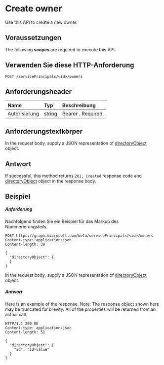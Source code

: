 # <a name="create-owner"></a>Create owner

Use this API to create a new owner.
## <a name="prerequisites"></a>Voraussetzungen
The following **scopes** are required to execute this API: 
## <a name="http-request"></a>Verwenden Sie diese HTTP-Anforderung
<!-- { "blockType": "ignored" } -->
```http
POST /servicePrincipals/<id>/owners

```
## <a name="request-headers"></a>Anforderungsheader
| Name       | Typ | Beschreibung|
|:---------------|:--------|:----------|
| Autorisierung  | string  | Bearer <token>. Required. |

## <a name="request-body"></a>Anforderungstextkörper
In the request body, supply a JSON representation of [directoryObject](../resources/directoryobject.md) object.


## <a name="response"></a>Antwort
If successful, this method returns `201, Created` response code and [directoryObject](../resources/directoryobject.md) object in the response body.

## <a name="example"></a>Beispiel
##### <a name="request"></a>Anforderung
Nachfolgend finden Sie ein Beispiel für das Markup des Nummerierungsteils.
<!-- {
  "blockType": "request",
  "name": "create_directoryobject_from_serviceprincipal"
}-->
```http
POST https://graph.microsoft.com/beta/servicePrincipals/<id>/owners
Content-type: application/json
Content-length: 30

{
  "directoryObject": {
  }
}
```
In the request body, supply a JSON representation of [directoryObject](../resources/directoryobject.md) object.
##### <a name="response"></a>Antwort
Here is an example of the response. Note: The response object shown here may be truncated for brevity. All of the properties will be returned from an actual call.
<!-- {
  "blockType": "response",
  "truncated": true,
  "@odata.type": "microsoft.graph.directoryObject"
} -->
```http
HTTP/1.1 200 OK
Content-type: application/json
Content-length: 51

{
  "directoryObject": {
    "id": "id-value"
  }
}
```

<!-- uuid: 8fcb5dbc-d5aa-4681-8e31-b001d5168d79
2015-10-25 14:57:30 UTC -->
<!-- {
  "type": "#page.annotation",
  "description": "Create owner",
  "keywords": "",
  "section": "documentation",
  "tocPath": ""
}-->
